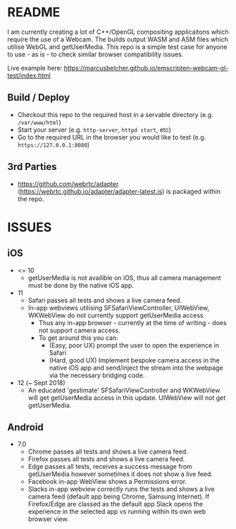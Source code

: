 
# README
I am currently creating a lot of C++/OpenGL compositing applicaitons which require the use of a Webcam. The builds output WASM and ASM files which utilise WebGL and getUserMedia. This repo is a simple test case for anyone to use - as is - to check similar browser compatibility issues. 

Live example here: https://marcusbelcher.github.io/emscripten-webcam-gl-test/index.html

## Build / Deploy
- Checkout this repo to the required host in a servable directory (e.g. `/var/www/html`)
- Start your server  (e.g. `http-server`, `httpd start`, etc)
- Go to the required URL in the browser you would like to test (e.g. `https://127.0.0.1:8080`)

## 3rd Parties
- https://github.com/webrtc/adapter (https://webrtc.github.io/adapter/adapter-latest.js) is packaged within the repo. 

# ISSUES
## iOS 
- <= 10
	- getUserMedia is not availible on iOS, thus all camera management must be done by the native iOS app.
- 11
	- Safari passes all tests and shows a live camera feed.
	- In-app webviews utilising SFSafariViewController, UIWebView, WKWebView do not currently support getUserMedia access
		- Thus any in-app browser - currently at the time of writing - does not support camera access. 
		- To get around this you can:
			- (Easy, poor UX) prompt the user to open the experience in Safari
			- (Hard, good UX) Implement bespoke camera access in the native iOS app and send/inject the stream into the webpage via the necessary bridging code.
- 12 (~ Sept 2018)
	- An educated 'gestimate' SFSafariViewController and WKWebView will get getUserMedia access in this update. UIWebView will not get getUserMedia. 

## Android
- 7.0
	- Chrome passes all tests and shows a live camera feed.
	- Firefox passes all tests and shows a live camera feed.
	- Edge passes all tests, receives a success message from getUserMedia however sometimes it does not show a live feed.
	- Facebook in-app WebView shows a Permissions error. 
	- Slacks in-app webview correctly runs the tests and shows a live camera feed (default app being Chrome, Samsung Internet). If Firefox/Edge are classed as the default app Slack opens the experience in the selected app vs running within its own web browser view.
